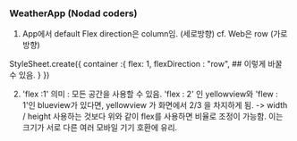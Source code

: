 ### WeatherApp (Nodad coders)

1. App에서 default Flex direction은 column임. (세로방향)
cf. Web은 row (가로방향)

StyleSheet.create({
    container :{
        flex: 1, 
        flexDirection : "row", ## 이렇게 바꿀 수 있음.
    }
})


2. 'flex :1' 의미 : 모든 공간을 사용할 수 있음.
'flex : 2' 인 yellowview와 'flew : 1'인 blueview가 있다면,
yellowview 가 화면에서 2/3 을 차지하게 됨.
-> width / height 사용하는 것보다 위와 같이 flex를 사용하면 비율로 조정이 가능함. 이는 크기가 서로 다른 여러 모바일 기기 호환에 유리.
